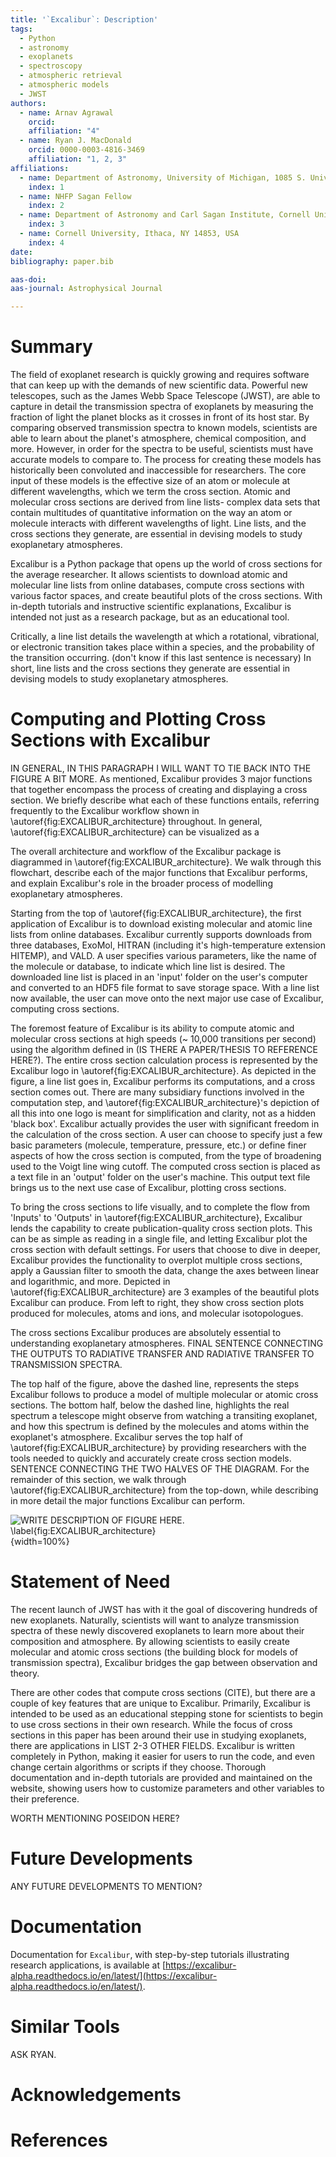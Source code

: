 ```yaml
---
title: '`Excalibur`: Description'
tags:
  - Python
  - astronomy
  - exoplanets
  - spectroscopy
  - atmospheric retrieval
  - atmospheric models
  - JWST
authors:
  - name: Arnav Agrawal
    orcid:
    affiliation: "4"
  - name: Ryan J. MacDonald
    orcid: 0000-0003-4816-3469
    affiliation: "1, 2, 3"
affiliations:
  - name: Department of Astronomy, University of Michigan, 1085 S. University Ave., Ann Arbor, MI 48109, USA
    index: 1
  - name: NHFP Sagan Fellow
    index: 2
  - name: Department of Astronomy and Carl Sagan Institute, Cornell University, 122 Sciences Drive, Ithaca, NY 14853, USA
    index: 3
  - name: Cornell University, Ithaca, NY 14853, USA
    index: 4
date:
bibliography: paper.bib

aas-doi: 
aas-journal: Astrophysical Journal

--- 
```


# Summary

The field of exoplanet research is quickly growing and requires software that can keep up with the demands of new scientific data. Powerful new telescopes, such as the James Webb Space Telescope (JWST), are able to capture in detail the transmission spectra of exoplanets by measuring the fraction of light the planet blocks as it crosses in front of its host star. By comparing observed transmission spectra to known models, scientists are able to learn about the planet's atmosphere, chemical composition, and more.  However, in order for the spectra to be useful, scientists must have accurate models to compare to. The process for creating these models has historically been convoluted and inaccessible for researchers. The core input of these models is the effective size of an atom or molecule at different wavelengths, which we term the cross section. Atomic and molecular cross sections are derived from line lists- complex data sets that contain multitudes of quantitative information on the way an atom or molecule interacts with different wavelengths of light. Line lists, and the cross sections they generate, are essential in devising models to study exoplanetary atmospheres. 

Excalibur is a Python package that opens up the world of cross sections for the average researcher. It allows scientists to download atomic and molecular line lists from online databases, compute cross sections with various factor spaces, and create beautiful plots of the cross sections. With in-depth tutorials and instructive scientific explanations, Excalibur is intended not just as a research package, but as an educational tool. 

Critically, a line list details the wavelength at which a rotational, vibrational, or electronic transition takes place within a species, and the probability of the transition occurring. (don't know if this last sentence is necessary) In short, line lists and the cross sections they generate are essential in devising models to study exoplanetary atmospheres. 

# Computing and Plotting Cross Sections with Excalibur
IN GENERAL, IN THIS PARAGRAPH I WILL WANT TO TIE BACK INTO THE FIGURE A BIT MORE.
As mentioned, Excalibur provides 3 major functions that together encompass the process of creating and displaying a cross section. We briefly describe what each of these functions entails, referring frequently to the Excalibur workflow shown in \autoref{fig:EXCALIBUR_architecture} throughout. In general, \autoref{fig:EXCALIBUR_architecture} can be visualized as a 

The overall architecture and workflow of the Excalibur package is diagrammed in \autoref{fig:EXCALIBUR_architecture}. We walk through this flowchart, describe each of the major functions that Excalibur performs, and explain Excalibur's role in the broader process of modelling exoplanetary atmospheres.

Starting from the top of \autoref{fig:EXCALIBUR_architecture}, the first application of Excalibur is to download existing molecular and atomic line lists from online databases. Excalibur currently supports downloads from three databases, ExoMol, HITRAN (including it's high-temperature extension HITEMP), and VALD. A user specifies various parameters, like the name of the molecule or database, to indicate which line list is desired. The downloaded line list is placed in an 'input' folder on the user's computer and converted to an HDF5 file format to save storage space. With a line list now available, the user can move onto the next major use case of Excalibur, computing cross sections.

The foremost feature of Excalibur is its ability to compute atomic and molecular cross sections at high speeds (~ 10,000 transitions per second) using the algorithm defined in (IS THERE A PAPER/THESIS TO REFERENCE HERE?). The entire cross section calculation process is represented by the Excalibur logo in \autoref{fig:EXCALIBUR_architecture}. As depicted in the figure, a line list goes in, Excalibur performs its computations, and a cross section comes out. There are many subsidiary functions involved in the computation step, and \autoref{fig:EXCALIBUR_architecture}'s depiction of all this into one logo is meant for simplification and clarity, not as a hidden 'black box'. Excalibur actually provides the user with significant freedom in the calculation of the cross section. A user can choose to specify just a few basic parameters (molecule, temperature, pressure, etc.) or define finer aspects of how the cross section is computed, from the type of broadening used to the Voigt line wing cutoff. The computed cross section is placed as a text file in an 'output' folder on the user's machine. This output text file brings us to the next use case of Excalibur, plotting cross sections.

To bring the cross sections to life visually, and to complete the flow from 'Inputs' to 'Outputs' in \autoref{fig:EXCALIBUR_architecture}, Excalibur lends the capability to create publication-quality cross section plots. This can be as simple as reading in a single file, and letting Excalibur plot the cross section with default settings. For users that choose to dive in deeper, Excalibur provides the functionality to overplot multiple cross sections, apply a Gaussian filter to smooth the data, change the axes between linear and logarithmic, and more. Depicted in \autoref{fig:EXCALIBUR_architecture} are 3 examples of the beautiful plots Excalibur can produce. From left to right, they show cross section plots produced for molecules, atoms and ions, and molecular isotopologues.

The cross sections Excalibur produces are absolutely essential to understanding exoplanetary atmospheres. 
FINAL SENTENCE CONNECTING THE OUTPUTS TO RADIATIVE TRANSFER AND RADIATIVE TRANSFER TO TRANSMISSION SPECTRA.

The top half of the figure, above the dashed line, represents the steps Excalibur follows to produce a model of multiple molecular or atomic cross sections. The bottom half, below the dashed line, highlights the real spectrum a telescope might observe from watching a transiting exoplanet, and how this spectrum is defined by the molecules and atoms within the exoplanet's atmosphere. Excalibur serves the top half of \autoref{fig:EXCALIBUR_architecture} by providing researchers with the tools needed to quickly and accurately create cross section models. SENTENCE CONNECTING THE TWO HALVES OF THE DIAGRAM. For the remainder of this section, we walk through \autoref{fig:EXCALIBUR_architecture} from the top-down, while describing in more detail the major functions Excalibur can perform. 

![WRITE DESCRIPTION OF FIGURE HERE. \label{fig:EXCALIBUR_architecture}](figures/EXCALIBUR_JOSS_Figure.png){width=100%}

# Statement of Need
The recent launch of JWST has with it the goal of discovering hundreds of new exoplanets. Naturally, scientists will want to analyze transmission spectra of these newly discovered exoplanets to learn more about their composition and atmosphere. By allowing scientists to easily create molecular and atomic cross sections (the building block for models of transmission spectra), Excalibur bridges the gap between observation and theory.

There are other codes that compute cross sections (CITE), but there are a couple of key features that are unique to Excalibur. Primarily, Excalibur is intended to be used as an educational stepping stone for scientists to begin to use cross sections in their own research. While the focus of cross sections in this paper has been around their use in studying exoplanets, there are applications in LIST 2-3 OTHER FIELDS. Excalibur is written completely in Python, making it easier for users to run the code, and even change certain algorithms or scripts if they choose. Thorough documentation and in-depth tutorials are provided and maintained on the website, showing users how to customize parameters and other variables to their preference.

WORTH MENTIONING POSEIDON HERE?

# Future Developments

ANY FUTURE DEVELOPMENTS TO MENTION?

# Documentation

Documentation for `Excalibur`, with step-by-step tutorials illustrating research applications, is available at [https://excalibur-alpha.readthedocs.io/en/latest/](https://excalibur-alpha.readthedocs.io/en/latest/). 

# Similar Tools

ASK RYAN.

# Acknowledgements

# References
